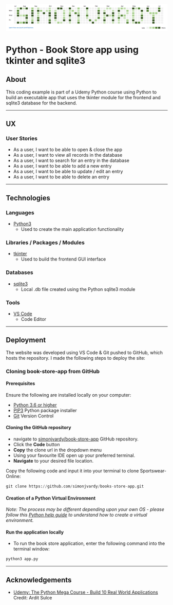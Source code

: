 ![My Logo](https://github.com/simonjvardy/simonjvardy/blob/main/assets/img/GitHub-name.png)

# Python - Book Store app using tkinter and sqlite3

## About ##

This coding example is part of a Udemy Python course using Python to build an executable app that uses the tkinter module for the frontend and sqlite3 database for the backend.

---

## UX ##

### **User Stories** ##

- As a user, I want to be able to open & close the app
- As a user, I want to view all records in the database
- As a user, I want to search for an entry in the database
- As a user, I want to be able to add a new entry
- As a user, I want to be able to update / edit an entry
- As a user, I want to be able to delete an entry

---

## Technologies ##

### **Languages** ###

- [Python3](https://www.python.org/)
  - Used to create the main application functionality

### **Libraries / Packages / Modules** ###

- [tkinter](https://docs.python.org/3/library/tkinter.html)
  - Used to build the frontend GUI interface

### **Databases** ###

- [sqlite3](https://docs.python.org/3/library/sqlite3.html)
  - Local .db file created using the Python sqlite3 module

### **Tools** ###

- [VS Code](https://code.visualstudio.com/)
  - Code Editor

---

## Deployment ##

The website was developed using VS Code & Git pushed to GitHub, which hosts the repository. I made the following steps to deploy the site:

### **Cloning book-store-app from GitHub** ###

#### **Prerequisites** ###

Ensure the following are installed locally on your computer:

- [Python 3.6 or higher](https://www.python.org/downloads/)
- [PIP3](https://pypi.org/project/pip/) Python package installer
- [Git](https://git-scm.com/) Version Control

#### **Cloning the GitHub repository** ####

- navigate to [simonjvardy/book-store-app](https://github.com/simonjvardy/books-store-app) GitHub repository.
- Click the **Code** button
- **Copy** the clone url in the dropdown menu
- Using your favourite IDE open up your preferred terminal.
- **Navigate** to your desired file location.

Copy the following code and input it into your terminal to clone Sportswear-Online:

```Python
git clone https://github.com/simonjvardy/books-store-app.git
```


#### **Creation of a Python Virtual Environment** ####


*Note: The process may be different depending upon your own OS - please follow this [Python help guide](https://python.readthedocs.io/en/latest/library/venv.html) to understand how to create a virtual environment.*

#### **Run the application locally** ####

- To run the book store application, enter the following command into the terminal window:

```Python
python3 app.py
```

---

## Acknowledgements ##

- [Udemy: The Python Mega Course - Build 10 Real World Applications](https://www.udemy.com/course/the-python-mega-course/) Credit: Ardit Sulce
